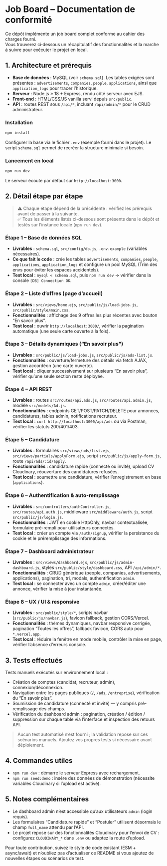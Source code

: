 # Job Board – Documentation de conformité

Ce dépôt implémente un job board complet conforme au cahier des charges fourni.  
Vous trouverez ci‑dessous un récapitulatif des fonctionnalités et la marche à suivre pour exécuter le projet en local.

## 1. Architecture et prérequis

- **Base de données** : MySQL (voir `schema.sql`). Les tables exigées sont présentes : `advertisements`, `companies`, `people`, `applications`, ainsi que `application_logs` pour tracer l’historique.
- **Serveur** : Node.js ≥ 18 + Express, rendu côté serveur avec EJS.
- **Front-end** : HTML/CSS/JS vanilla servi depuis `src/public`.
- **API** : routes REST sous `/api/*`, incluant `/api/admin/*` pour le CRUD administrateur.

### Installation

```bash
npm install
```

Configurer la base via le fichier `.env` (exemple fourni dans le projet). Le script `schema.sql` permet de recréer la structure minimale si besoin.

### Lancement en local

```bash
npm run dev
```

Le serveur écoute par défaut sur `http://localhost:3000`.

## 2. Détail étape par étape

> ⚠️ Chaque étape dépend de la précédente : vérifiez les prérequis avant de passer à la suivante.  
> ✅ Tous les éléments listés ci-dessous sont présents dans le dépôt et testés sur l’instance locale (`npm run dev`).

### Étape 1 – Base de données SQL
- **Livrables** : `schema.sql`, `src/config/db.js`, `.env.example` (variables nécessaires).  
- **Ce que fait le code** : crée les tables `advertisements`, `companies`, `people`, `applications`, `application_logs` et configure un pool MySQL (Trim des envs pour éviter les espaces accidentels).  
- **Test local** : `mysql < schema.sql`, puis `npm run dev` → vérifier dans la console `[DB] Connection OK`.

### Étape 2 – Liste d’offres (page d’accueil)
- **Livrables** : `src/views/home.ejs`, `src/public/js/load-jobs.js`, `src/public/style/main.css`.  
- **Fonctionnalités** : affichage des 9 offres les plus récentes avec bouton “En savoir plus”.  
- **Test local** : ouvrir `http://localhost:3000/`, vérifier la pagination automatique (une seule carte ouverte à la fois).

### Étape 3 – Détails dynamiques (“En savoir plus”)
- **Livrables** : `src/public/js/load-jobs.js`, `src/public/js/ads-list.js`.  
- **Fonctionnalités** : ouverture/fermeture des détails via fetch AJAX, gestion accordéon (une carte ouverte).  
- **Test local** : cliquer successivement sur plusieurs “En savoir plus”, vérifier qu’une seule section reste déployée.

### Étape 4 – API REST
- **Livrables** : routes `src/routes/api.ads.js`, `src/routes/api.admin.js`, modèle `src/models/Ad.js`.  
- **Fonctionnalités** : endpoints GET/POST/PATCH/DELETE pour annonces, candidatures, tables admin, notifications recruteur.  
- **Test local** : `curl http://localhost:3000/api/ads` ou via Postman, vérifier les statuts 200/401/403.

### Étape 5 – Candidature
- **Livrables** : formulaires `src/views/ads/list.ejs`, `src/views/partials/applyForm.ejs`, script `src/public/js/apply-form.js`, route `/api/ads/:id/apply`.  
- **Fonctionnalités** : candidature rapide (connecté ou invité), upload CV Cloudinary, réouverture des candidatures refusées.  
- **Test local** : soumettre une candidature, vérifier l’enregistrement en base (`applications`).

### Étape 6 – Authentification & auto-remplissage
- **Livrables** : `src/controllers/authController.js`, `src/routes/api.auth.js`, middleware `src/middleware/auth.js`, script `src/public/js/login.js`.  
- **Fonctionnalités** : JWT en cookie HttpOnly, navbar contextualisée, formulaire pré-rempli pour utilisateurs connectés.  
- **Test local** : créer un compte via `/auth/signup`, vérifier la persistance du cookie et le préremplissage des informations.

### Étape 7 – Dashboard administrateur
- **Livrables** : `src/views/dashboard.ejs`, `src/public/js/admin-dashboard.js`, styles `src/public/style/dashboard.css`, API `/api/admin/*`.  
- **Fonctionnalités** : CRUD générique (people, companies, advertisements, applications), pagination, tri, modals, authentification `admin`.  
- **Test local** : se connecter avec un compte `admin`, créer/éditer une annonce, vérifier la mise à jour instantanée.

### Étape 8 – UX / UI & responsive
- **Livrables** : `src/public/style/*`, scripts navbar (`src/public/js/navbar.js`), favicon fallback, gestion CORS/Vercel.  
- **Fonctionnalités** : thèmes dynamiques, navbar responsive corrigée, pagination “Toutes les offres”, fallback favicon, CORS auto pour `*.vercel.app`.  
- **Test local** : réduire la fenêtre en mode mobile, contrôler la mise en page, vérifier l’absence d’erreurs console.

## 3. Tests effectués

Tests manuels exécutés sur environnement local :

- Création de comptes (candidat, recruteur, admin), connexion/déconnexion.
- Navigation entre les pages publiques (`/`, `/ads`, `/entreprise`), vérification du “En savoir plus”.
- Soumission de candidature (connecté et invité) — y compris pré-remplissage des champs.
- Vérification du dashboard admin : pagination, création / édition / suppression sur chaque table via l’interface et inspection des retours API.

> Aucun test automatisé n’est fourni ; la validation repose sur ces scénarios manuels. Ajoutez vos propres tests si nécessaire avant déploiement.

## 4. Commandes utiles

- `npm run dev` : démarre le serveur Express avec rechargement.
- `npm run seed:demo` : insère des données de démonstration (nécessite variables Cloudinary si l’upload est activé).

## 5. Notes complémentaires

- Le dashboard admin n’est accessible qu’aux utilisateurs `admin` (login requis).
- Les formulaires “Candidature rapide” et “Postuler” utilisent désormais le champ `full_name` attendu par l’API.
- Le projet repose sur des fonctionnalités Cloudinary pour l’envoi de CV : configurez `CLOUDINARY_*` dans `.env` ou adaptez la route d’upload.

Pour toute contribution, suivez le style de code existant (ESM + async/await) et n’oubliez pas d’actualiser ce README si vous ajoutez de nouvelles étapes ou scénarios de test.
